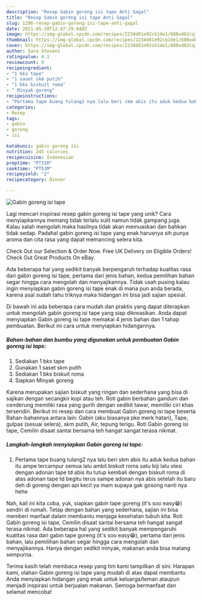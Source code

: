 ```yaml
---
description: "Resep Gabin goreng isi tape Anti Gagal"
title: "Resep Gabin goreng isi tape Anti Gagal"
slug: 1296-resep-gabin-goreng-isi-tape-anti-gagal
date: 2021-05-20T12:47:29.648Z
image: https://img-global.cpcdn.com/recipes/2234d81e92cb1de1/680x482cq70/gabin-goreng-isi-tape-foto-resep-utama.jpg
thumbnail: https://img-global.cpcdn.com/recipes/2234d81e92cb1de1/680x482cq70/gabin-goreng-isi-tape-foto-resep-utama.jpg
cover: https://img-global.cpcdn.com/recipes/2234d81e92cb1de1/680x482cq70/gabin-goreng-isi-tape-foto-resep-utama.jpg
author: Sara Stevens
ratingvalue: 4.1
reviewcount: 9
recipeingredient:
- "1 bks tape"
- "1 saset skm putih"
- "1 bks biskuit roma"
- " Minyak goreng"
recipeinstructions:
- "Pertama tape buang tulang2 nya lalu beri skm abis itu aduk kedua bahan itu ampe tercampur semua lalu ambil biskuit roma satu biji lalu olesi dengan adonan tape td abis itu tutup kembali dengan biskuit roma di atas adonan tape td begitu terus sampe adonan nya abis setelah itu baru deh di goreng dengan api kecil ya mam supaya gak gosong nanti nya hehe"
categories:
- Resep
tags:
- gabin
- goreng
- isi

katakunci: gabin goreng isi 
nutrition: 245 calories
recipecuisine: Indonesian
preptime: "PT31M"
cooktime: "PT53M"
recipeyield: "2"
recipecategory: Dinner

---
```



![Gabin goreng isi tape](https://img-global.cpcdn.com/recipes/2234d81e92cb1de1/680x482cq70/gabin-goreng-isi-tape-foto-resep-utama.jpg)

Lagi mencari inspirasi resep gabin goreng isi tape yang unik? Cara menyiapkannya memang tidak terlalu sulit namun tidak gampang juga. Kalau salah mengolah maka hasilnya tidak akan memuaskan dan bahkan tidak sedap. Padahal gabin goreng isi tape yang enak harusnya sih punya aroma dan cita rasa yang dapat memancing selera kita.

Check Out our Selection &amp; Order Now. Free UK Delivery on Eligible Orders! Check Out Great Products On eBay.

Ada beberapa hal yang sedikit banyak berpengaruh terhadap kualitas rasa dari gabin goreng isi tape, pertama dari jenis bahan, kedua pemilihan bahan segar hingga cara mengolah dan menyajikannya. Tidak usah pusing kalau ingin menyiapkan gabin goreng isi tape enak di mana pun anda berada, karena asal sudah tahu triknya maka hidangan ini bisa jadi sajian spesial.


Di bawah ini ada beberapa cara mudah dan praktis yang dapat diterapkan untuk mengolah gabin goreng isi tape yang siap dikreasikan. Anda dapat menyiapkan Gabin goreng isi tape memakai 4 jenis bahan dan 1 tahap pembuatan. Berikut ini cara untuk menyiapkan hidangannya.

<!--inarticleads1-->

##### Bahan-bahan dan bumbu yang digunakan untuk pembuatan Gabin goreng isi tape:

1. Sediakan 1 bks tape
1. Gunakan 1 saset skm putih
1. Sediakan 1 bks biskuit roma
1. Siapkan  Minyak goreng


Karena merupakan sajian biskuit yang ringan dan sederhana yang bisa di sajikan dengan secangkir kopi atau teh. Roti gabin berbahan gandum dan cenderung memiliki rasa yang gurih dengan sedikit tawar, memiliki ciri khas tersendiri. Berikut ini resep dan cara membuat Gabin goreng isi tape beserta Bahan-bahannya antara lain: Gabin (aku biasanya pke merk hatari), Tape, gulpas (sesuai selera), skm putih, Air, tepung terigu. Roti Gabin goreng isi tape, Cemilin disaat santai bersama teh hangat sangat terasa nikmat. 

<!--inarticleads2-->

##### Langkah-langkah menyiapkan Gabin goreng isi tape:

1. Pertama tape buang tulang2 nya lalu beri skm abis itu aduk kedua bahan itu ampe tercampur semua lalu ambil biskuit roma satu biji lalu olesi dengan adonan tape td abis itu tutup kembali dengan biskuit roma di atas adonan tape td begitu terus sampe adonan nya abis setelah itu baru deh di goreng dengan api kecil ya mam supaya gak gosong nanti nya hehe


Nah, kali ini kita coba, yuk, siapkan gabin tape goreng (it&#39;s soo easy😁) sendiri di rumah. Tetap dengan bahan yang sederhana, sajian ini bisa memberi manfaat dalam membantu menjaga kesehatan tubuh kita. Roti Gabin goreng isi tape, Cemilin disaat santai bersama teh hangat sangat terasa nikmat. Ada beberapa hal yang sedikit banyak mempengaruhi kualitas rasa dari gabin tape goreng (it&#39;s soo easy😁), pertama dari jenis bahan, lalu pemilihan bahan segar hingga cara mengolah dan menyajikannya. Hanya dengan sedikit minyak, makanan anda bisa matang sempurna. 

Terima kasih telah membaca resep yang tim kami tampilkan di sini. Harapan kami, olahan Gabin goreng isi tape yang mudah di atas dapat membantu Anda menyiapkan hidangan yang enak untuk keluarga/teman ataupun menjadi inspirasi untuk berjualan makanan. Semoga bermanfaat dan selamat mencoba!
